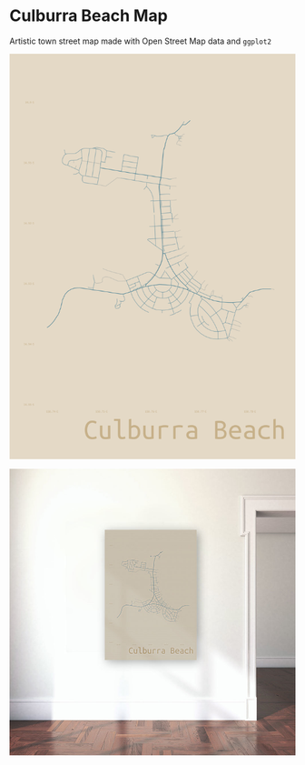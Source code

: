 # Culburra Beach Map  

Artistic town street map made with Open Street Map data and `ggplot2`

![](img/culburra.png)  

![](img/sim.jpg)